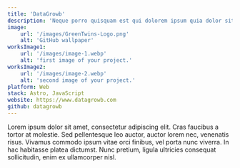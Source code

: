 ```yaml
---
title: 'DataGrowb'
description: 'Neque porro quisquam est qui dolorem ipsum quia dolor sit amet, consectetur, adipisci'
image:
    url: '/images/GreenTwins-Logo.png'
    alt: 'GitHub wallpaper'
worksImage1:
    url: '/images/image-1.webp'
    alt: 'first image of your project.'
worksImage2:
    url: '/images/image-2.webp'
    alt: 'second image of your project.'
platform: Web
stack: Astro, JavaScript
website: https://www.datagrowb.com
github: datagrowb
---
```


Lorem ipsum dolor sit amet, consectetur adipiscing elit. Cras faucibus a tortor at molestie. Sed pellentesque leo auctor, auctor lorem nec, venenatis risus. Vivamus commodo ipsum vitae orci finibus, vel porta nunc viverra. In hac habitasse platea dictumst. Nunc pretium, ligula ultricies consequat sollicitudin, enim ex ullamcorper nisl.
